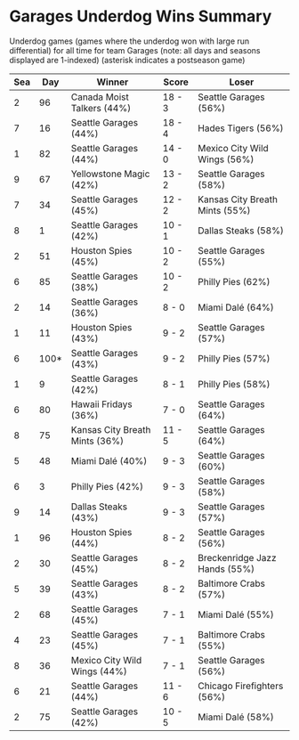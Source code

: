 # Garages Underdog Wins Summary



Underdog games (games where the underdog won with large run differential) for all time for team Garages (note: all days and seasons displayed are 1-indexed) (asterisk indicates a postseason game)


| Sea | Day | Winner | Score | Loser | 
| ------ |------ |------ |------ |------ |
| 2 | 96 | Canada Moist Talkers (44%) | 18 - 3 | Seattle Garages (56%) | 
| 7 | 16 | Seattle Garages (44%) | 18 - 4 | Hades Tigers (56%) | 
| 1 | 82 | Seattle Garages (44%) | 14 - 0 | Mexico City Wild Wings (56%) | 
| 9 | 67 | Yellowstone Magic (42%) | 13 - 2 | Seattle Garages (58%) | 
| 7 | 34 | Seattle Garages (45%) | 12 - 2 | Kansas City Breath Mints (55%) | 
| 8 | 1 | Seattle Garages (42%) | 10 - 1 | Dallas Steaks (58%) | 
| 2 | 51 | Houston Spies (45%) | 10 - 2 | Seattle Garages (55%) | 
| 6 | 85 | Seattle Garages (38%) | 10 - 2 | Philly Pies (62%) | 
| 2 | 14 | Seattle Garages (36%) | 8 - 0 | Miami Dalé (64%) | 
| 1 | 11 | Houston Spies (43%) | 9 - 2 | Seattle Garages (57%) | 
| 6 | 100* | Seattle Garages (43%) | 9 - 2 | Philly Pies (57%) | 
| 1 | 9 | Seattle Garages (42%) | 8 - 1 | Philly Pies (58%) | 
| 6 | 80 | Hawaii Fridays (36%) | 7 - 0 | Seattle Garages (64%) | 
| 8 | 75 | Kansas City Breath Mints (36%) | 11 - 5 | Seattle Garages (64%) | 
| 5 | 48 | Miami Dalé (40%) | 9 - 3 | Seattle Garages (60%) | 
| 6 | 3 | Philly Pies (42%) | 9 - 3 | Seattle Garages (58%) | 
| 9 | 14 | Dallas Steaks (43%) | 9 - 3 | Seattle Garages (57%) | 
| 1 | 96 | Houston Spies (44%) | 8 - 2 | Seattle Garages (56%) | 
| 2 | 30 | Seattle Garages (45%) | 8 - 2 | Breckenridge Jazz Hands (55%) | 
| 5 | 39 | Seattle Garages (43%) | 8 - 2 | Baltimore Crabs (57%) | 
| 2 | 68 | Seattle Garages (45%) | 7 - 1 | Miami Dalé (55%) | 
| 4 | 23 | Seattle Garages (45%) | 7 - 1 | Baltimore Crabs (55%) | 
| 8 | 36 | Mexico City Wild Wings (44%) | 7 - 1 | Seattle Garages (56%) | 
| 6 | 21 | Seattle Garages (44%) | 11 - 6 | Chicago Firefighters (56%) | 
| 2 | 75 | Seattle Garages (42%) | 10 - 5 | Miami Dalé (58%) | 


